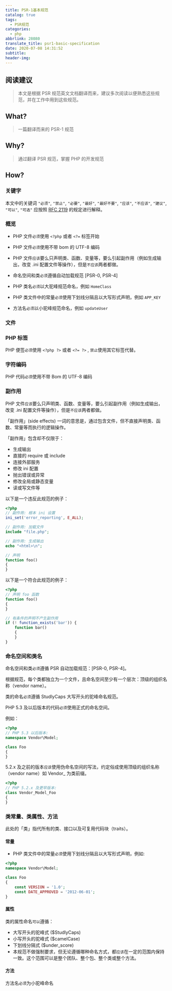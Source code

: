 ```yaml
---
title: PSR-1基本规范
catalog: true
tags:
  - PSR规范
categories:
  - php
abbrlink: 28080
translate_title: psr1-basic-specification
date: 2020-07-08 14:31:52
subtitle:
header-img:
---
```


## 阅读建议

> 本文是根据 PSR 规范英文文档翻译而来，建议多次阅读以便熟悉这些规范，并在工作中用到这些规范。

## What?

> 一篇翻译而来的 PSR-1 规范

## Why?

> 通过翻译 PSR 规范，掌握 PHP 的开发规范

## How?

### 关键字

本文中的关键词 `"必须"`, `"禁止"`, `"必要"`, `"最好"`, `"最好不要"`, `"应该"`, `"不应该"`, `"建议"`, `"可以"`, `"可选"` 应按照 [RFC 2119](https://www.ietf.org/rfc/rfc2119.txt) 的规定进行解释。

### 概览

- PHP 文件`必须`使用 `<?php` 或者 `<?=` 标签开始

- PHP 文件`必须`使用不带 bom 的 UTF-8 编码

- PHP 文件`应该`要么只声明类、函数、变量等，要么引起副作用（例如生成输出，改变 .ini 配置文件等操作），但是`不应该`两者都做。

- 命名空间和类`必须`遵循自动加载规范 [PSR-0, PSR-4]

- PHP 类名`必须`以大驼峰规范命名，例如 `HomeClass`

- PHP 类文件中的常量`必须`使用下划线分隔且以大写形式声明，例如 `APP_KEY`

- 方法名`必须`以小驼峰规范命名，例如 `updateUser`

### 文件

### PHP 标签

PHP 便签`必须`使用 `<?php ?>` 或者 `<?= ?>` , `禁止`使用其它标签代替。

### 字符编码

PHP 代码`必须`使用不带 Bom 的 UTF-8 编码

### 副作用

PHP 文件`应该`要么只声明类、函数、变量等，要么引起副作用（例如生成输出，改变 .ini 配置文件等操作），但是`不应该`两者都做。

「副作用」(side effects) 一词的意思是，通过包含文件，但不直接声明类、函数、常量等而执行的逻辑操作。

「副作用」包含却不仅限于：

- 生成输出
- 直接的 require 或 include
- 连接外部服务
- 修改 ini 配置
- 抛出错误或异常
- 修改全局或静态变量
- 读或写文件等

以下是一个违反此规范的例子：

```php
<?php
// 副作用: 根本 ini 设置
ini_set('error_reporting', E_ALL);

// 副作用: 加载文件
include "file.php";

// 副作用: 生成输出
echo "<html>\n";

// 声明
function foo()
{
}
```

以下是一个符合此规范的例子：

```php
<?php
// 声明 foo 函数
function foo()
{
}

// 有条件的声明不产生副作用
if (! function_exists('bar')) {
    function bar()
    {
    }
}
```

### 命名空间和类名

命名空间和类`必须`遵循 PSR 自动加载规范：[PSR-0, PSR-4]。

根据规范，每个类都独立为一个文件，且命名空间至少有一个层次：顶级的组织名称（vendor name）。

类的命名`必须`遵循 StudlyCaps 大写开头的驼峰命名规范。

PHP 5.3 及以后版本的代码`必须`使用正式的命名空间。

例如：

```php
<?php
// PHP 5.3 以后版本:
namespace Vendor\Model;

class Foo
{
}
```

5.2.x 及之前的版本`应该`使用伪命名空间的写法，约定俗成使用顶级的组织名称（vendor name）如 Vendor\_ 为类前缀。

```php
<?php
// PHP 5.2.x 及更早版本:
class Vendor_Model_Foo
{
}
```

### 类常量、类属性、方法

此处的「类」指代所有的类、接口以及可复用代码块（traits）。

#### 常量

- PHP 类文件中的常量`必须`使用下划线分隔且以大写形式声明，例如:

```php
<?php
namespace Vendor\Model;

class Foo
{
    const VERSION = '1.0';
    const DATE_APPROVED = '2012-06-01';
}
```

#### 属性

类的属性命名`可以`遵循：

- 大写开头的驼峰式 (\$StudlyCaps)
- 小写开头的驼峰式 (\$camelCase)
- 下划线分隔式 (\$under_score)
- 本规范不做强制要求，但无论遵循哪种命名方式，都`应该`在一定的范围内保持一致。这个范围可以是整个团队、整个包、整个类或整个方法。

#### 方法

方法名`必须`为小驼峰命名
